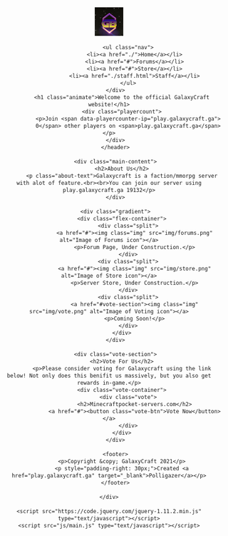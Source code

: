 <html>
<head>
	<title>GalaxyCraft - Official Website</title>
	<meta name="description" content="Galaxycraft is a faction/rpg server. You can join with the IP 'play.galaxycraft.ga">
	<meta name="keywords" content="Galaxycraft, Faction, Minecraft Server, Minecraft, Fun, Play, Info, Website, Official">
	<meta name="viewport" content="width=device-width, initial-scale=1.0">
	<meta charset="utf-8">
	<link href="https://fonts.googleapis.com/css?family=Lato" rel="stylesheet">
	<link rel="stylesheet" href="css/stylesheet.css">
	<link rel="stylesheet" href="css/home.css">
	<link rel="shortcut icon" href="/favicon.ico">
	<script src="https://leonardosnt.github.io/mc-player-counter/dist/mc-player-counter.min.js"></script>
</head>
<body>
	<div class="container">
		<header>
			<div class="header">
				<div class="logo">
					<a href="/"><img src="img/logo.png" alt="GC logo"></a>
				</div>

				<ul class="nav">
					<li><a href="./">Home</a></li>
					<li><a href="#">Forums</a></li>
					<li><a href="#">Store</a></li>
					<li><a href="./staff.html">Staff</a></li>
				</ul>
		</div>
			<h1 class="animate">Welcome to the official GalaxyCraft website!</h1>
			<div class="playercount">
				<p>Join <span data-playercounter-ip="play.galaxycraft.ga">
				0</span> other players on <span>play.galaxycraft.ga</span></p>
		</div>
		</header>

		<div class="main-content">
			<h2>About Us</h2>
			<p class="about-text">Galaxycraft is a faction/mmorpg server with alot of feature.<br><br>You can join our server using play.galaxycraft.ga 19132</p>
		</div>

		<div class="gradient">
			<div class="flex-container">
				<div class="split">
					<a href="#"><img class="img" src="img/forums.png" alt="Image of Forums icon"></a>
					<p>Forum Page, Under Construction.</p>
				</div>
				<div class="split">
					<a href="#"><img class="img" src="img/store.png" alt="Image of Store icon"></a>
					<p>Server Store, Under Construction.</p>
				</div>
				<div class="split">
					<a href="#vote-section"><img class="img" src="img/vote.png" alt="Image of Voting icon"></a>
					<p>Coming Soon!</p>
				</div>
			</div>
		</div>

		<div class="vote-section">
			<h2>Vote For Us</h2>
			<p>Please consider voting for Galaxycraft using the link below! Not only does this benifit us massively, but you also get rewards in-game.</p>
			<div class="vote-container">
				<div class="vote">
					<h2>Minecraftpocket-servers.com</h2>
					<a href="#"><button class="vote-btn">Vote Now</button></a>
				</div>
			</div>
		</div>

		<footer>
			<p>Copyright &copy; GalaxyCraft 2021</p>
			<p style="padding-right: 30px;">Created <a href="play.galaxycraft.ga" target="_blank">Polligazer</a></p>
		</footer>

	</div>

	<script src="https://code.jquery.com/jquery-1.11.2.min.js" type="text/javascript"></script>
	<script src="js/main.js" type="text/javascript"></script>
</body>
</html>
